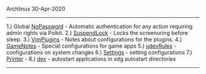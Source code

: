 Archlinux 30-Apr-2020

-- -- -- -- -- -- -- -- -- -- -- -- -- -- -- -- -- -- -- -- --

1.) Global [NoPassword](NoPassword) - Automatic authentication for any action requiring admin rights via Polkit.
2.) [SuspendLock](SuspendLock) - Locks the screenuring before sleep.
3.) [VimPlugins](VimPlugins) - Notes about configurations for the plugins.
4.) [GameNotes](GameNotes) - Special configurations for game apps
5.) [udevRules](udevRules) - configurations on system changes
6.) [Settings](Settings) - setting configurations
7.) [Printer](Printer) -
8.) [dex](dex) - autostart applications in xdg autostart directories

-- -- -- -- -- -- -- -- -- -- -- -- -- -- -- -- -- -- -- -- --

